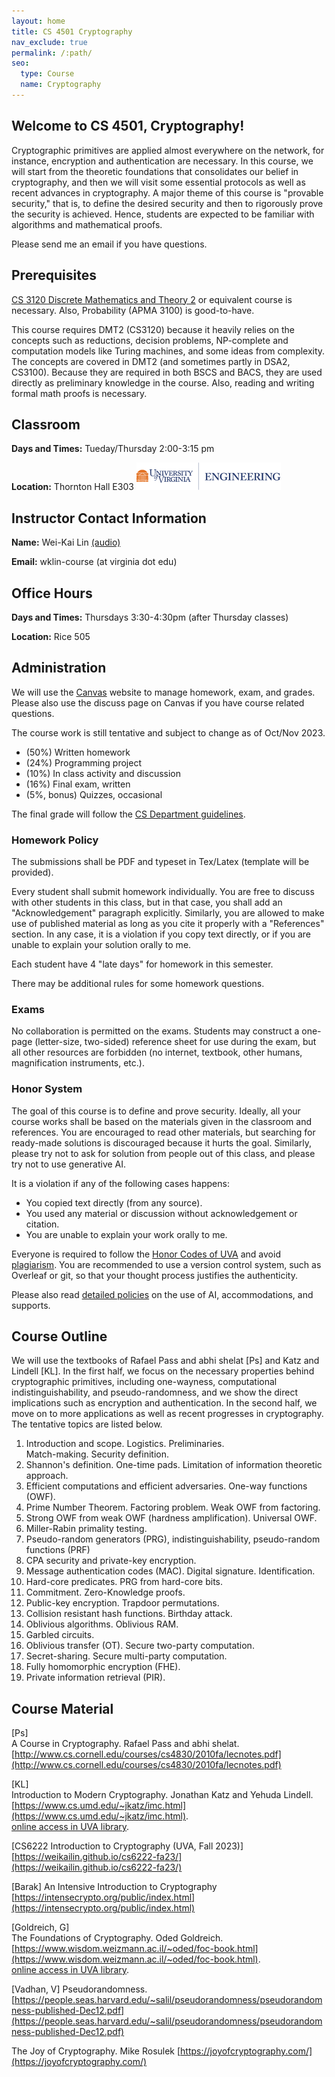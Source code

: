 ```yaml
---
layout: home
title: CS 4501 Cryptography
nav_exclude: true
permalink: /:path/
seo:
  type: Course
  name: Cryptography
---
```


Welcome to CS 4501, Cryptography!
----------------------------------------

Cryptographic primitives are applied almost everywhere on the network, for instance, encryption and authentication are necessary. In this course, we will start from the theoretic foundations that consolidates our belief in cryptography, and then we will visit some essential protocols as well as recent advances in cryptography. A major theme of this course is "provable security," that is, to define the desired security and then to rigorously prove the security is achieved. Hence, students are expected to be familiar with algorithms and mathematical proofs.

Please send me an email if you have questions.

Prerequisites
---------
[CS 3120 Discrete Mathematics and Theory 2](https://uvatoc.github.io/) or equivalent course is necessary.
Also, Probability (APMA 3100) is good-to-have.

This course requires DMT2 (CS3120) because it heavily relies on the concepts such as reductions, decision problems, NP-complete and computation models like Turing machines, and some ideas from complexity. The concepts are covered in DMT2 (and sometimes partly in DSA2, CS3100). Because they are required in both BSCS and BACS, they are used directly as preliminary knowledge in the course.
Also, reading and writing formal math proofs is necessary.

Classroom
---------

**Days and Times:** Tueday/Thursday 2:00-3:15 pm

**Location:** Thornton Hall E303 ![UVA Engineering](assets/images/uva-eng.png)

Instructor Contact Information
------------------------------

**Name:** Wei-Kai Lin [(audio)](https://www.name-coach.com/wei-kai-lin-4568fe92-7831-4780-a68c-361f76dee197)

**Email:** wklin-course (at virginia dot edu)

Office Hours
------------

**Days and Times:** Thursdays 3:30-4:30pm (after Thursday classes)

**Location:** Rice 505

Administration
--------------

We will use the [Canvas](https://canvas.its.virginia.edu) website to manage homework, exam, and grades. Please also use the discuss page on Canvas if you have course related questions.

The course work is still tentative and subject to change as of Oct/Nov 2023.

- (50%) Written homework
- (24%) Programming project
- (10%) In class activity and discussion
- (16%) Final exam, written
- (5%, bonus) Quizzes, occasional

The final grade will follow the [CS Department guidelines](https://uvacsadvising.org/policies.html#cs-department-grading-guidelines).

### Homework Policy

The submissions shall be PDF and typeset in Tex/Latex (template will be provided).

Every student shall submit homework individually. You are free to discuss with other students in this class, but in that case, you shall add an "Acknowledgement" paragraph explicitly. Similarly, you are allowed to make use of published material as long as you cite it properly with a "References" section. In any case, it is a violation if you copy text directly, or if you are unable to explain your solution orally to me.

Each student have 4 "late days" for homework in this semester.

There may be additional rules for some homework questions.

### Exams

No collaboration is permitted on the exams. 
Students may construct a one-page (letter-size, two-sided) reference sheet for use 
during the exam, but all other resources are forbidden (no internet, textbook, other humans, magnification instruments, etc.).

### Honor System

The goal of this course is to define and prove security. Ideally, all your course works shall be based on the materials given in the classroom and references. You are encouraged to read other materials, but searching for ready-made solutions is discouraged because it hurts the goal. Similarly, please try not to ask for solution from people out of this class, and please try not to use generative AI.

It is a violation if any of the following cases happens:
 - You copied text directly (from any source).
 - You used any material or discussion without acknowledgement or citation.
 - You are unable to explain your work orally to me.

Everyone is required to follow the [Honor Codes of UVA](https://honor.virginia.edu/academic-fraud) and avoid [plagiarism](https://honor.virginia.edu/plagiarism-supplement). You are recommended to use a version control system, such as Overleaf or git, so that your thought process justifies the authenticity.

Please also read [detailed policies](uva_support.md) on the use of AI, accommodations, and supports.

Course Outline
--------------

We will use the textbooks of Rafael Pass and abhi shelat [Ps] and Katz and Lindell [KL].
In the first half, we focus on the necessary properties behind cryptographic primitives,
including one-wayness, computational indistinguishability, and pseudo-randomness,
and we show the direct implications such as encryption and authentication.
In the second half, we move on to more applications as well as recent progresses in cryptography.
The tentative topics are listed below.

1.  Introduction and scope. Logistics. Preliminaries.  
    Match-making. Security definition.
2.  Shannon's definition. One-time pads. Limitation of information theoretic approach.
3.  Efficient computations and efficient adversaries. One-way functions (OWF).
4.  Prime Number Theorem. Factoring problem. Weak OWF from factoring.
5.  Strong OWF from weak OWF (hardness amplification). Universal OWF.
6.  Miller-Rabin primality testing.
7.  Pseudo-random generators (PRG), indistinguishability, pseudo-random functions (PRF)
8.  CPA security and private-key encryption.
9.  Message authentication codes (MAC). Digital signature. Identification.
10. Hard-core predicates. PRG from hard-core bits.
12. Commitment. Zero-Knowledge proofs.  
13.  Public-key encryption. Trapdoor permutations.
14.  Collision resistant hash functions. Birthday attack.
15.  Oblivious algorithms. Oblivious RAM.
16.  Garbled circuits.      
17.  Oblivious transfer (OT). Secure two-party computation.  
18.  Secret-sharing. Secure multi-party computation.  
19.  Fully homomorphic encryption (FHE).
20.  Private information retrieval (PIR).

Course Material
---------------

\[Ps\]  
A Course in Cryptography. Rafael Pass and abhi shelat.  
[http://www.cs.cornell.edu/courses/cs4830/2010fa/lecnotes.pdf](http://www.cs.cornell.edu/courses/cs4830/2010fa/lecnotes.pdf)

\[KL\]  
Introduction to Modern Cryptography. Jonathan Katz and Yehuda Lindell.  
[https://www.cs.umd.edu/~jkatz/imc.html](https://www.cs.umd.edu/~jkatz/imc.html).  
[online access in UVA library](https://search.lib.virginia.edu/sources/uva_library/items/u10203454).

\[CS6222 Introduction to Cryptography (UVA, Fall 2023)\]
[https://weikailin.github.io/cs6222-fa23/](https://weikailin.github.io/cs6222-fa23/)

\[Barak\]
An Intensive Introduction to Cryptography
[https://intensecrypto.org/public/index.html](https://intensecrypto.org/public/index.html)

\[Goldreich, G\]  
The Foundations of Cryptography. Oded Goldreich.  
[https://www.wisdom.weizmann.ac.il/~oded/foc-book.html](https://www.wisdom.weizmann.ac.il/~oded/foc-book.html).  
[online access in UVA library](https://search.lib.virginia.edu/sources/uva_library/items/u8631726).

\[Vadhan, V\]
Pseudorandomness.
[https://people.seas.harvard.edu/~salil/pseudorandomness/pseudorandomness-published-Dec12.pdf](https://people.seas.harvard.edu/~salil/pseudorandomness/pseudorandomness-published-Dec12.pdf)

The Joy of Cryptography. Mike Rosulek 
[https://joyofcryptography.com/](https://joyofcryptography.com/)
